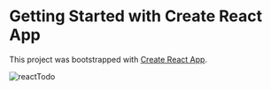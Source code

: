 # Getting Started with Create React App

This project was bootstrapped with [Create React App](https://github.com/facebook/create-react-app).

![reactTodo](https://user-images.githubusercontent.com/60597318/118232077-7d530e80-b4a9-11eb-937c-3e8f6df03e4e.gif)
